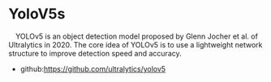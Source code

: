 # YoloV5s
&ensp;&ensp;YOLOv5 is an object detection model proposed by Glenn Jocher et al. of Ultralytics in 2020. The core idea of YOLOv5 is to use a lightweight network structure to improve detection speed and accuracy.

- github:https://github.com/ultralytics/yolov5